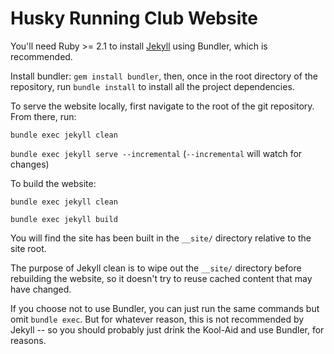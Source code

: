 # Husky Running Club Website

You'll need Ruby >= 2.1 to install [Jekyll](https://jekyllrb.com) using Bundler, which is recommended.

Install bundler: `gem install bundler`, then, once in the root directory of the repository, run `bundle install` to install all the project dependencies.

To serve the website locally, first navigate to the root of the git repository. From there, run:

`bundle exec jekyll clean`

`bundle exec jekyll serve --incremental` (`--incremental` will watch for changes)

To build the website:

`bundle exec jekyll clean`

`bundle exec jekyll build`

You will find the site has been built in the `__site/` directory relative to the site root.

The purpose of Jekyll clean is to wipe out the `__site/` directory before rebuilding the website, so it doesn't try to reuse cached content that may have changed.

If you choose not to use Bundler, you can just run the same commands but omit `bundle exec`. But for whatever reason, this is not recommended by Jekyll -- so you should probably just drink the Kool-Aid and use Bundler, for reasons.

